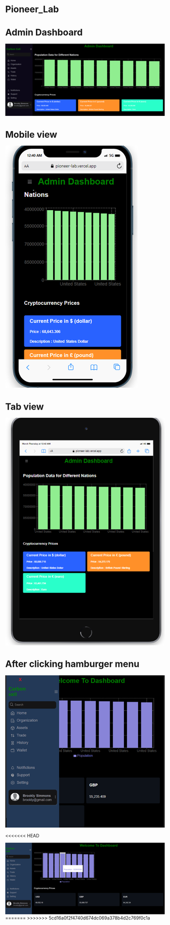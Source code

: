# Pioneer_Lab
<h1>Admin Dashboard</h1>

<img src="./src/images/admin.png">
<h1>Mobile view</h1>
<img src="./src/images/mobileview.png">
<h1>Tab view</h1>
<img src="./src/images/tabview.png">
<h1>After clicking hamburger menu</h1>
<img src="./src/images/Screenshot 2024-03-27 144223.png">


<<<<<<< HEAD


<img src="./src/images/Screenshot 2024-03-27 143753.png">
=======
>>>>>>> 5cd16a0f2f4740d674dc069a378b4d2c769f0c1a
